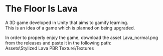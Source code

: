 # The Floor Is Lava
A 3D game developed in Unity that aims to gamify learning.  
This is an idea of a game which is planned on being upgraded.  
  
In order to properly enjoy the game, download the asset Lava_normal.png from the releases and paste it in the following path:  
Assets\Stylized Lava PBR Texture\Textures
